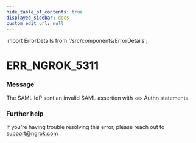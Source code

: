 ```yaml
---
hide_table_of_contents: true
displayed_sidebar: docs
custom_edit_url: null
---
```


import ErrorDetails from '/src/components/ErrorDetails';

# ERR_NGROK_5311

### Message
The SAML IdP sent an invalid SAML assertion with `<N>` Authn statements.

### Further help
If you're having trouble resolving this error, please reach out to [support@ngrok.com](mailto:support@ngrok.com?subject=Help%20with%20ERR_NGROK_5311)

<ErrorDetails error='err_ngrok_5311' />
